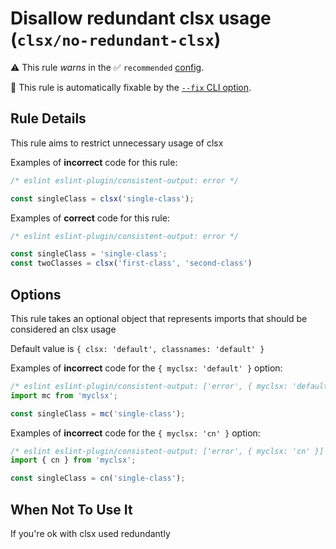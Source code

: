 # Disallow redundant clsx usage (`clsx/no-redundant-clsx`)

⚠️ This rule _warns_ in the ✅ `recommended` [config](https://github.com/temoncher/eslint-plugin-clsx#presets).

🔧 This rule is automatically fixable by the [`--fix` CLI option](https://eslint.org/docs/latest/user-guide/command-line-interface#--fix).

<!-- end auto-generated rule header -->

## Rule Details

This rule aims to restrict unnecessary usage of clsx

Examples of **incorrect** code for this rule:

```js
/* eslint eslint-plugin/consistent-output: error */

const singleClass = clsx('single-class');
```

Examples of **correct** code for this rule:

```js
/* eslint eslint-plugin/consistent-output: error */

const singleClass = 'single-class';
const twoClasses = clsx('first-class', 'second-class')
```

## Options

This rule takes an optional object that represents imports that should be considered an clsx usage

Default value is `{ clsx: 'default', classnames: 'default' }`

Examples of **incorrect** code for the `{ myclsx: 'default' }` option:

```js
/* eslint eslint-plugin/consistent-output: ['error', { myclsx: 'default' }] */
import mc from 'myclsx';

const singleClass = mc('single-class');
```

Examples of **incorrect** code for the `{ myclsx: 'cn' }` option:

```js
/* eslint eslint-plugin/consistent-output: ['error', { myclsx: 'cn' }] */
import { cn } from 'myclsx';

const singleClass = cn('single-class');
```

## When Not To Use It

If you're ok with clsx used redundantly
